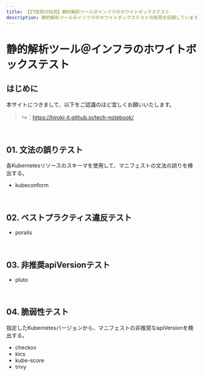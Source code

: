```yaml
---
title: 【IT技術の知見】静的解析ツール＠インフラのホワイトボックステスト
description: 静的解析ツール＠インフラのホワイトボックステストの知見を記録しています。
---
```


# 静的解析ツール＠インフラのホワイトボックステスト

## はじめに

本サイトにつきまして、以下をご認識のほど宜しくお願いいたします。

> ↪️：https://hiroki-it.github.io/tech-notebook/

<br>

## 01. 文法の誤りテスト

各Kubernetesリソースのスキーマを使用して、マニフェストの文法の誤りを検出する。

- kubeconform

<br>

## 02. ベストプラクティス違反テスト

- poralis

<br>

## 03. 非推奨apiVersionテスト

- pluto

<br>

## 04. 脆弱性テスト

指定したKubernetesバージョンから、マニフェストの非推奨なapiVersionを検出する。


- checkov
- kics
- kube-score
- trivy

<br>
